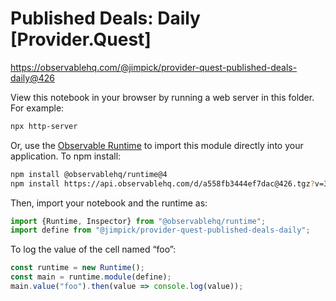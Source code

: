 # Published Deals: Daily [Provider.Quest]

https://observablehq.com/@jimpick/provider-quest-published-deals-daily@426

View this notebook in your browser by running a web server in this folder. For
example:

~~~sh
npx http-server
~~~

Or, use the [Observable Runtime](https://github.com/observablehq/runtime) to
import this module directly into your application. To npm install:

~~~sh
npm install @observablehq/runtime@4
npm install https://api.observablehq.com/d/a558fb3444ef7dac@426.tgz?v=3
~~~

Then, import your notebook and the runtime as:

~~~js
import {Runtime, Inspector} from "@observablehq/runtime";
import define from "@jimpick/provider-quest-published-deals-daily";
~~~

To log the value of the cell named “foo”:

~~~js
const runtime = new Runtime();
const main = runtime.module(define);
main.value("foo").then(value => console.log(value));
~~~
